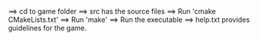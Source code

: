 ==> cd to game folder
==> src has the source files
==> Run 'cmake CMakeLists.txt'
==> Run 'make'
==> Run the executable
==> help.txt provides guidelines for the game.
